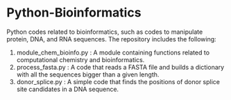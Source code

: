 # Python-Bioinformatics
Python codes related to bioinformatics, such as codes to manipulate protein, DNA, and RNA sequences.
The repository includes the following:
1) module_chem_bioinfo.py : A module containing functions related to computational chemistry and bioinformatics.
2) process_fasta.py       : A code that reads a FASTA file and builds a dictionary with all the sequences bigger than a given length.
3) donor_splice.py        : A simple code that finds the positions of donor splice site candidates in a DNA sequence.
